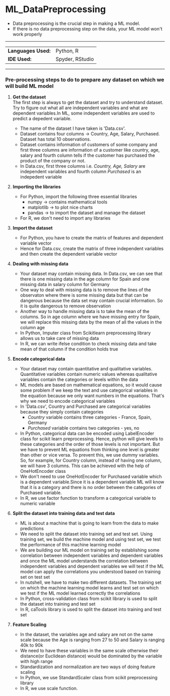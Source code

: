 # ML_DataPreprocessing
- Data preprocessing is the crucial step in making a ML model. 
- If there is no data preprocessing step on the data, your ML model won't work properly
<hr>


<table>
    <tr>
        <td><strong>Languages Used:</strong></td>
        <td>Python, R</td>
    </tr>
    <tr>
        <td><strong>IDE Used:</strong></td>
        <td>Spyder, RStudio</td>
    </tr>
</table>

<hr>

### Pre-processing steps to do to prepare any dataset on which we will build ML model

1. **Get the dataset** <br>
     The first step is always to get the dataset and try to understand dataset. Try to figure out what all are independent variables and       what are dependent variables.In ML, some independent variables are used to predict a depedent variable.
    
    - The name of the dataset I have taken is 'Data.csv'.
    - Dataset contains four columns -> Country, Age, Salary, Purchased. Dataset has total 10 observations.
    - Dataset contains information of customers of some company and first three columns are information of a customer like country, age,         salary and fourth column tells if the customer has purchased the product of the company or not.
    - In Data.csv, first three columns i.e. *Country, Age, Salary* are independent variables and fourth column *Purchased* is an          indepedent        variable
 
2. **Importing the libraries** 
    - For Python, import the following three essential libraries
        - numpy -> contains mathematical tools
        - matplotlib -> to plot nice charts
        - pandas -> to import the dataset and manage the dataset
     - For R, we don't need to import any libraries 
 
 3. **Import the dataset**
     - For Python, you have to create the matrix of features and dependent variable vector
     - Hence for Data.csv, create the matrix of three independent variables and then create the dependent variable vector
     
 4. **Dealing with missing data** 
    - Your dataset may contain missing data. In Data.csv, we can see that there is one missing data in the age column for Spain and one       missing data in salary column for Germany
    - One way to deal with missing data is to remove the lines of the observaton where there is some missing data but that can be        dangerous because the data set may contain crucial information. So it is quite dangerous to remove observation
    - Another way to handle missing data is to take the mean of the columns. So in age column where we have missing entry for Spain, we   will replace this missing data by the mean of all the values in the column age
    - In Python, Imputer class from Scikitlearn preprocessing library allows us to take care of missing data
    - In R, we can write ifelse condition to check missing data and take mean of that column if the condition holds true

 5. **Encode categorical data**
    - Your dataset may contain quantitative and qualitative variables. Quantitative variables contain numeric values whereas qualitative variables contain the categories or levels within the data
    - ML models are based on mathematical equations, so it would cause some problem if we keep the text and use categorical variables in the equation because we only want numbers in the equations. That's why we need to encode categorical variables
    - In 'Data.csv', Country and Purchased are categorical variables because they simply contain categories
      - *Country* variable contains three categories - France, Spain, Germany
      - *Purchased* variable contains two categories - yes, no
    - In Python, categorical data can be encoded using LabelEncoder class for scikit learn preprocessing. Hence, python will give levels to these categories and the order of those levels is not important. But we have to prevent ML equations from thinking one level is greater than other or vice versa. To prevent this, we use dummy variables. So, for example, for Country column, instead of having one column, we will have 3 columns. This can be achieved with the help of OneHotEncoder class
    - We don't need to use OneHotEncoder for Purchased variable which is a dependent variable.Since it is a dependent variable ML will know that it is a category and there is no order between the categories of Purchased variable.
    - In R, we use factor function to transform a categorical variable to numeric variable
    
  6. **Split the dataset into training data and test data**
      - ML is about a machine that is going to learn from the data to make predictions
      - We need to split the dataset into training set and test set. Using training set, we build the machine model and using test set, we test the performance of this machine learning model
      - We are building our ML model on training set by establishing some correlation between independent variables and dependent variables and once the ML model understands the correlation between independent variables and dependent variables we will test if the ML model can apply the correlations you understood based on training set on test set
      - In nutshell, we have to make two different datasets. The training set on which the machine learning model learns and test set on which we test if the ML model learned correctly the correlations
      - In Python, cross-validation class from scikit library is used to split the dataset into training and test set
      - In R, caTools library is used to split the dataset into training and test set
      
   7. **Feature Scaling**
       - In the dataset, the variables age and salary are not on the same scale because the Age is ranging from 27 to 50 and Salary is ranging 40k to 90k
       - We need to have these variables in the same scale otherwise their distance(or Euclidean distance) would be dominated by the variable with high range
       - Standardization and normalization are two ways of doing feature scaling
       - In Python, we use StandardScaler class from scikit preprocessing library
       - In R, we use scale function.

    
     
    
